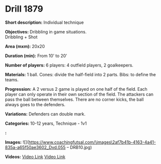 # Drill 1879

**Short description:**
Individual technique

**Objectives:**
Dribbling in game situations.  
Dribbling + Shot

**Area (mxm):**
20x20

**Duration (min):**
From 10' to 20'

**Number of players:**
6 players: 4 outfield players, 2 goalkeepers.

**Materials:**
1 ball. Cones: divide the half-field into 2 parts. Bibs: to define the teams.

**Progression:**
A 2 versus 2 game is played on one half of the field. Each player can only operate in their own section of the field. The attackers can pass the ball between themselves. There are no corner kicks, the ball always goes to the defenders.

**Variations:**
Defenders can double mark.

**Categories:**
10-12 years, Technique - 1v1

**:**


**Images:**
![](https://www.coachingfutsal.com/\images\2af7b41b-4163-4a41-835a-a65f50ae3602_Dvd.055 – DRB10.jpg)

**Videos:**
[Video Link](https://www.youtube.com/embed/AqNm-Zu4LrQ)
[Video Link](https://www.youtube.com/embed/9-pqL94k-zw)

